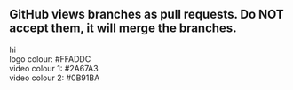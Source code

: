 ## GitHub views branches as pull requests. Do NOT accept them, it will merge the branches.
hi <br>
logo colour: #FFADDC <br>
video colour 1: #2A67A3 <br>
video colour 2: #0B91BA <br>
